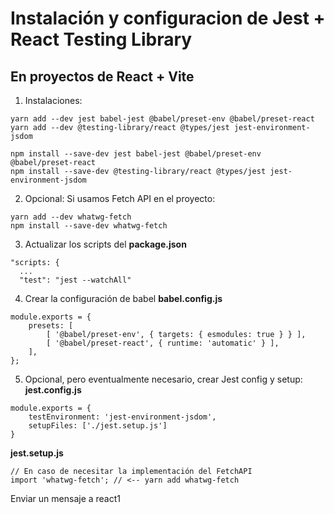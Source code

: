 # Instalación y configuracion de Jest + React Testing Library
## En proyectos de React + Vite
1. Instalaciones:
```
yarn add --dev jest babel-jest @babel/preset-env @babel/preset-react
yarn add --dev @testing-library/react @types/jest jest-environment-jsdom

npm install --save-dev jest babel-jest @babel/preset-env @babel/preset-react
npm install --save-dev @testing-library/react @types/jest jest-environment-jsdom
```
2. Opcional: Si usamos Fetch API en el proyecto:
```
yarn add --dev whatwg-fetch
npm install --save-dev whatwg-fetch
```
3. Actualizar los scripts del __package.json__
```
"scripts: {
  ...
  "test": "jest --watchAll"
```
4. Crear la configuración de babel __babel.config.js__
```
module.exports = {
    presets: [
        [ '@babel/preset-env', { targets: { esmodules: true } } ],
        [ '@babel/preset-react', { runtime: 'automatic' } ],
    ],
};
```
5. Opcional, pero eventualmente necesario, crear Jest config y setup:
__jest.config.js__
```
module.exports = {
    testEnvironment: 'jest-environment-jsdom',
    setupFiles: ['./jest.setup.js']
}
```
__jest.setup.js__
```
// En caso de necesitar la implementación del FetchAPI
import 'whatwg-fetch'; // <-- yarn add whatwg-fetch
```











Enviar un mensaje a react1









